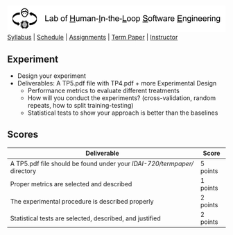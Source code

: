[<img width=900 src="../img/title.png?raw=yes">](../README.md)   
[Syllabus](../README.md) |
[Schedule](../schedule.md) |
[Assignments](../assignments/README.md) |
[Term Paper](README.md) |
[Instructor](http://zhe-yu.github.io) 

## Experiment

- Design your experiment
 - Deliverables: A TP5.pdf file with TP4.pdf + more Experimental Design
   + Performance metrics to evaluate different treatments
   + How will you conduct the experiments? (cross-validation, random repeats, how to split training-testing)
   + Statistical tests to show your approach is better than the baselines

## Scores
 | Deliverable | Score |
 |------------|--------|
 | A TP5.pdf file should be found under your _IDAI-720/termpaper/_ directory | 5 points|
 | Proper metrics are selected and described | 1 points |
 | The experimental procedure is described properly | 2 points |
 | Statistical tests are selected, described, and justified | 2 points |
